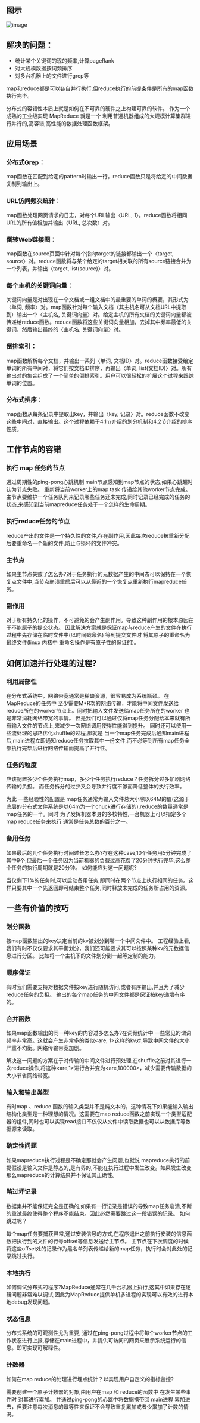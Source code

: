 ## 图示
![image](https://github.com/jhan125/mit6.824-distributed-systems/assets/98071264/05bbd7d2-7d04-478e-a637-a8b555bc4abd)

## 解决的问题：
- 统计某个关键词的现的频率,计算pageRank
- 对大规模数据按词频排序
- 对多台机器上的文件进行grep等

map和reduce都是可以各自并行执行,但reduce执行的前提条件是所有的map函数执行完毕。

分布式的容错性本质上就是如何在不可靠的硬件之上构建可靠的软件。
作为一个成熟的工业级实现 MapReduce 就是一个 利用普通机器组成的大规模计算集群进行并行的,高容错,高性能的数据处理函数框架。

## 应用场景

### 分布式Grep：
map函数在匹配到给定的pattern时输出一行。reduce函数只是将给定的中间数据复制到输出上。

### URL访问频次统计：
map函数处理网页请求的日志，对每个URL输出〈URL, 1〉。reduce函数将相同URL的所有值相加并输出〈URL, 总次数〉对。

### 倒转Web链接图：
map函数在source页面中针对每个指向target的链接都输出一个〈target, source〉对。reduce函数将与某个给定的target相关联的所有source链接合并为一个列表，并输出〈target, list(source)〉对。

### 每个主机的关键词向量：
关键词向量是对出现在一个文档或一组文档中的最重要的单词的概要，其形式为〈单词, 频率〉对。map函数针对每个输入文档（其主机名可从文档URL中提取到）输出一个〈主机名, 关键词向量〉对。给定主机的所有文档的关键词向量都被传递给reduce函数。reduce函数将这些关键词向量相加，去掉其中频率最低的关键词，然后输出最终的〈主机名, 关键词向量〉对。

### 倒排索引：
map函数解析每个文档，并输出一系列〈单词, 文档ID〉对。reduce函数接受给定单词的所有中间对，将它们按文档ID排序，再输出〈单词, list(文档ID)〉对。所有输出对的集合组成了一个简单的倒排索引。用户可以很轻松的扩展这个过程来跟踪单词的位置。

### 分布式排序：
map函数从每条记录中提取出key，并输出〈key, 记录〉对。reduce函数不改变这些中间对，直接输出。这个过程依赖于4.1节介绍的划分机制和4.2节介绍的排序性质。

## 工作节点的容错

### 执行 map 任务的节点 
通过周期性的ping-pong心跳机制 main节点感知到map节点的状态,如果心跳超时认为节点失败。 重新将当前worker上的map task 传递给其他worker节点完成。主节点要维护一个任务队列来记录哪些任务还未完成,同时记录已经完成的任务的状态,来感知到当前mapreduce任务处于一个怎样的生命周期。

### 执行reduce任务的节点 
reduce产出的文件是一个持久性的文件,存在副作用,因此每次reduce被重新分配后要重命名一个新的文件,防止与损坏的文件冲突。

### 主节点 
如果主节点失败了怎么办?对于任务执行的元数据产生的中间态可以保持在一个恢复点文件中,当节点崩溃重启后可以从最近的一个恢复点重新执行mapreduce任务。

### 副作用 
对于所有持久化的操作，不可避免的会产生副作用。导致这种副作用的根本原因在于不能原子的提交状态。 因此解决方案就是保证map与reduce产生的文件在执行过程中先存储在临时文件中(以时间戳命名) 等到提交文件时 将其原子的重命名为最终文件(linux 内核中 重命名操作是有原子性的保证的)。

## 如何加速并行处理的过程?
### 利用局部性
在分布式系统中，网络带宽通常是稀缺资源，很容易成为系统瓶颈。 在MapReduce的任务中 至少需要M*R次的网络传输，才能将中间文件发送给reduce所在的worker节点上。同时把输入文件发送给map任务所在的worker 也是非常消耗网络带宽的事情。 但是我们可以通过仅将map任务分配给本来就有所有输入文件的节点上,来减少一次网络调用使得性能得到提升。 同时还可以使用一些流处理的思路优化shuffle的过程,那就是 当一个map任务完成后通知main进程后,main进程立即通知reduce任务拉取其中一份文件,而不必等到所有map任务全部执行完毕后进行网络传输而提高了并行性。

### 任务的粒度
应该配置多少个任务执行map，多少个任务执行reduce？任务拆分过多加剧网络传输的负担。 而任务拆分的过少又会导致并行度不够而降低整体的执行效率。

为此 一些经验性的配置是 map任务通常为输入文件总大小除以64M的值(这源于底层的分布式文件系统是以64m为一个chuck进行存储的),reduce的数量通常是map任务的一半。同时 为了发挥机器本身的多核特性,一台机器上可以指定多个map reduce任务来执行 通常是任务总数的百分之一。

### 备用任务
如果最后的几个任务执行时间过长怎么办?存在这种case,10个任务用5分钟完成了其中9个,但最后一个任务因为当前机器的负载过高花费了20分钟执行完毕,这么整个任务的执行周期就是20分钟。 如何能应对这一问题呢? 

 当仅剩下1%的任务时,可以启动备用任务,即同时在两个节点上执行相同的任务。这样只要其中一个先返回即可结束整个任务,同时释放未完成的任务所占用的资源。

## 一些有价值的技巧
### 划分函数
按map函数输出的key决定当前的kv被划分到哪一个中间文件中。 工程经验上看,我们有时不仅仅要求其平衡划分，我们还可能要求其可以按照某种kv的元数据信息进行分区。 比如将一个主机下的文件划分到一起等定制的能力。

### 顺序保证
有时我们需要支持对数据文件按key进行随机访问,或者有序输出,并且为了减少reduce任务的负担。 输出的每个map任务的中间文件都是保证按key递增有序的。

### 合并函数
如果map函数输出的同一种key的内容过多怎么办?在词频统计中 一些常见的谓词频率非常高。这就会产生非常多的类似<are, 1>这样的kv对,导致中间文件的大小严重不均衡。网络传输带宽加剧。

解决这一问题的方案在于对传输的中间文件进行预处理,在shuffle之前对其进行一次reduce操作,将这种<are,1>进行合并变为<are,100000>，减少需要传输数据的大小节省网络带宽。

### 输入和输出类型
有时map 、reduce 函数的输入类型并不是纯文本的，这种情况下如果能输入输出结构化类型是一种理想的情况。这需要在map reduce函数之前实现一个类型适配器的组件,同时也可以实现read接口不仅仅从文件中读取数据也可以从数据库等数据源来读取。

### 确定性问题
如果mapreduce执行过程是不确定那就会产生问题,也就说 mapreduce执行的前提假设是输入文件是静态的,是有界的,不能在执行过程中发生改变。如果发生改变那么mapreduce的计算结果并不保证其正确性。

### 略过坏记录
数据集并不能保证完全是正确的,如果有一行记录是错误的导致map任务崩溃,不断的重试最终使得整个程序不能结束。因此必然需要跳过这一段错误的记录。 如何跳过呢？

每个map任务要捕获异常,通过安装信号的方式,在程序退出之前执行安装的信息函数把执行到的文件的行号offset等信息发送给主节点。 主节点在下次调度的时候 将这些offset处的记录作为黑名单列表传递给新的map任务，执行时会对此处的记录跳过执行。

### 本地执行
如何调试分布式的程序?MapReduce通常在几千台机器上执行,这其中如果存在逻辑问题非常难以调试,因此为MapReduce提供单机多进程的实现可以有效的进行本地debug发现问题。

### 状态信息
分布式系统的可观测性尤为重要,  通过在ping-pong过程中将每个worker节点的工作状态进行上报,存储在main进程中，并提供可访问的网页来展示系统运行的信息。即可实现可解释性。

### 计数器
如何在map reduce的处理进行埋点统计？以实现用户自定义的指标监控?  

需要创建一个原子计数器的对象,由用户在map 和 reduce的函数中 在发生某些事件时 对其进行累加。 并通过ping-pong的心跳中将数据携带回 main进程 累加进去，但要注意每次消息的幂等性来保证不会导致重复累加或者少累加了计数的情况。
